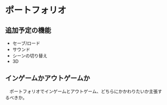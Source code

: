 # ポートフォリオ

## 追加予定の機能

- セーブ/ロード
- サウンド
- シーンの切り替え
- 3D

## インゲームかアウトゲームか

　ポートフォリオでインゲームとアウトゲーム、どちらにかかわりたいか主張するべきか。  
